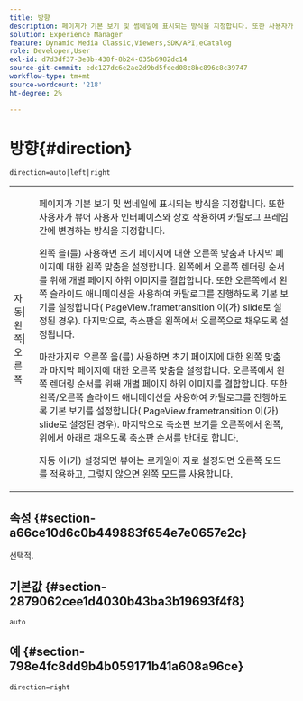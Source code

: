 ```yaml
---
title: 방향
description: 페이지가 기본 보기 및 썸네일에 표시되는 방식을 지정합니다. 또한 사용자가 뷰어 사용자 인터페이스와 상호 작용하여 카탈로그 프레임 간에 변경하는 방식을 지정합니다.
solution: Experience Manager
feature: Dynamic Media Classic,Viewers,SDK/API,eCatalog
role: Developer,User
exl-id: d7d3df37-3e8b-438f-8b24-035b6982dc14
source-git-commit: edc127dc6e2ae2d9bd5feed08c8bc896c8c39747
workflow-type: tm+mt
source-wordcount: '218'
ht-degree: 2%

---
```


# 방향{#direction}

`direction=auto|left|right`

<table id="table_1D425B7685D448459CD3FE8D683C813C"> 
 <tbody> 
  <tr> 
   <td colname="col1"> <p> <span class="codeph"> 자동|왼쪽|오른쪽 </span> </p> </td> 
   <td colname="col2"> <p>페이지가 기본 보기 및 썸네일에 표시되는 방식을 지정합니다. 또한 사용자가 뷰어 사용자 인터페이스와 상호 작용하여 카탈로그 프레임 간에 변경하는 방식을 지정합니다. </p> <p><span class="codeph"> 왼쪽 </span>을(를) 사용하면 초기 페이지에 대한 오른쪽 맞춤과 마지막 페이지에 대한 왼쪽 맞춤을 설정합니다. 왼쪽에서 오른쪽 렌더링 순서를 위해 개별 페이지 하위 이미지를 결합합니다. 또한 오른쪽에서 왼쪽 슬라이드 애니메이션을 사용하여 카탈로그를 진행하도록 기본 보기를 설정합니다(<span class="codeph"> PageView.frametransition </span>이(가) slide로 설정된 경우). 마지막으로, 축소판은 왼쪽에서 오른쪽으로 채우도록 설정됩니다. </p> <p>마찬가지로 <span class="codeph"> 오른쪽 </span>을(를) 사용하면 초기 페이지에 대한 왼쪽 맞춤과 마지막 페이지에 대한 오른쪽 맞춤을 설정합니다. 오른쪽에서 왼쪽 렌더링 순서를 위해 개별 페이지 하위 이미지를 결합합니다. 또한 왼쪽/오른쪽 슬라이드 애니메이션을 사용하여 카탈로그를 진행하도록 기본 보기를 설정합니다(<span class="codeph"> PageView.frametransition </span>이(가) slide로 설정된 경우). 마지막으로 축소판 보기를 오른쪽에서 왼쪽, 위에서 아래로 채우도록 축소판 순서를 반대로 합니다. </p> <p><span class="codeph"> 자동 </span>이(가) 설정되면 뷰어는 로케일이 <span class="codeph">자로 설정되면 </span> 오른쪽 <span class="codeph"> 모드를 적용하고, </span>그렇지 않으면 <span class="codeph"> 왼쪽 </span> 모드를 사용합니다. </p> </td> 
  </tr> 
 </tbody> 
</table>

## 속성 {#section-a66ce10d6c0b449883f654e7e0657e2c}

선택적.

## 기본값 {#section-2879062cee1d4030b43ba3b19693f4f8}

`auto`

## 예 {#section-798e4fc8dd9b4b059171b41a608a96ce}

`direction=right`
